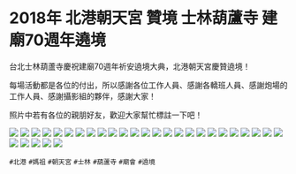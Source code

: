 # 2018年 北港朝天宮 贊境 士林葫蘆寺 建廟70週年遶境

台北士林葫蘆寺慶祝建廟70週年祈安遶境大典，北港朝天宮慶贊遶境！

每場活動都是各位的付出，所以感謝各位工作人員、感謝各轎班人員、感謝炮場的工作人員、感謝攝影組的夥伴，感謝大家！

照片中若有各位的親朋好友，歡迎大家幫忙標註一下吧！

![](img/001.jpg)
![](img/002.jpg)
![](img/003.jpg)
![](img/004.jpg)
![](img/005.jpg)
![](img/006.jpg)
![](img/007.jpg)
![](img/008.jpg)
![](img/009.jpg)
![](img/010.jpg)
![](img/011.jpg)
![](img/012.jpg)
![](img/013.jpg)
![](img/014.jpg)
![](img/015.jpg)
![](img/016.jpg)
![](img/017.jpg)
![](img/018.jpg)
![](img/019.jpg)
![](img/020.jpg)
![](img/021.jpg)
![](img/022.jpg)
![](img/023.jpg)
![](img/024.jpg)
![](img/025.jpg)
![](img/026.jpg)
![](img/027.jpg)
![](img/028.jpg)
![](img/029.jpg)
![](img/030.jpg)

`#北港` `#媽祖` `#朝天宮` `#士林` `#葫蘆寺` `#廟會` `#遶境`